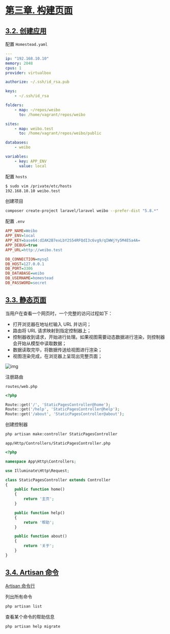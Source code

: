 # [第三章. 构建页面](https://learnku.com/courses/laravel-essential-training/5.8/chapter/4061)

## [3.2. 创建应用](https://learnku.com/courses/laravel-essential-training/5.8/create-an/4062)

配置 `Homestead.yaml`

```yaml
---
ip: "192.168.10.10"
memory: 2048
cpus: 1
provider: virtualbox

authorize: ~/.ssh/id_rsa.pub

keys:
    - ~/.ssh/id_rsa

folders:
    - map: ~/repos/weibo
      to: /home/vagrant/repos/weibo

sites:
    - map: weibo.test
      to: /home/vagrant/repos/weibo/public

databases:
    - weibo

variables:
    - key: APP_ENV
      value: local
```

配置 `hosts`

```bash
$ sudo vim /private/etc/hosts
192.168.10.10 weibo.test
```

创建项目

```bash
composer create-project laravel/laravel weibo --prefer-dist "5.8.*"
```

配置 `.env`

```ini
APP_NAME=Weibo
APP_ENV=local
APP_KEY=base64:dIAK2B7exLbY2S54RFQdI3c6vg9/qIWWjYy5M4ESa4A=
APP_DEBUG=true
APP_URL=http://weibo.test

DB_CONNECTION=mysql
DB_HOST=127.0.0.1
DB_PORT=3306
DB_DATABASE=weibo
DB_USERNAME=homestead
DB_PASSWORD=secret
```

## [3.3. 静态页面](https://learnku.com/courses/laravel-essential-training/5.8/a-static-page/4063)

当用户在查看一个网页时，一个完整的访问过程如下：

- 打开浏览器在地址栏输入 URL 并访问；
- 路由将 URL 请求映射到指定控制器上；
- 控制器收到请求，开始进行处理。如果视图需要动态数据进行渲染，则控制器会开始从模型中读取数据；
- 数据读取完毕，将数据传送给视图进行渲染；
- 视图渲染完成，在浏览器上呈现出完整页面；

![img](https://cdn.learnku.com/uploads/images/201705/13/1/VptHggpp0v.png)

注册路由

`routes/web.php`

```php
<?php

Route::get('/', 'StaticPagesController@home');
Route::get('/help', 'StaticPagesController@help');
Route::get('/about', 'StaticPagesController@about');
```

创建控制器

```bash
php artisan make:controller StaticPagesController
```

`app/Http/Controllers/StaticPagesController.php`

```php
<?php

namespace App\Http\Controllers;

use Illuminate\Http\Request;

class StaticPagesController extends Controller
{
    public function home()
    {
        return '主页';
    }

    public function help()
    {
        return '帮助';
    }

    public function about()
    {
        return '关于';
    }
}
```

## [3.4. Artisan 命令](https://learnku.com/courses/laravel-essential-training/5.8/artisan-command/4064)

[Artisan 命令行](https://learnku.com/docs/laravel/5.8/artisan/3913)

列出所有命令

```bash
php artisan list
```

查看某个命令的帮助信息

```bash
php artisan help migrate
```
